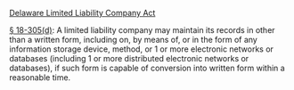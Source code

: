 [Delaware Limited Liability Company Act](https://delcode.delaware.gov/title6/c018/index.html)

[§ 18-305(d)](https://delcode.delaware.gov/title6/c018/sc03/index.html): A limited liability company may maintain its records in other than a written form, including on, by means of, or in the form of any information storage device, method, or 1 or more electronic networks or databases (including 1 or more distributed electronic networks or databases), if such form is capable of conversion into written form within a reasonable time.

